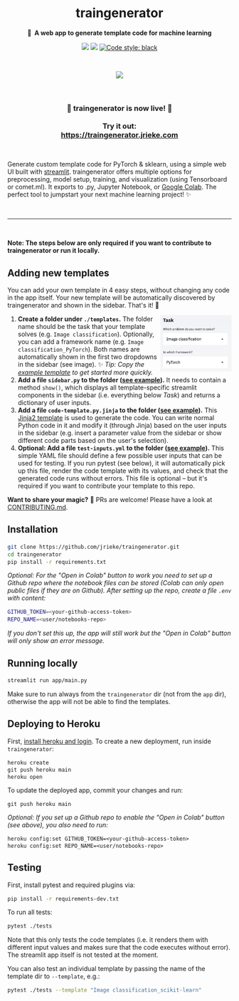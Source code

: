 <h1 align="center">
    traingenerator
</h1>

<p align="center">
    <strong>🧙&nbsp; A web app to generate template code for machine learning</strong>
</p>

<p align="center">
    <a href="https://www.buymeacoffee.com/jrieke"><img src="https://img.shields.io/badge/Buy%20me%20a-coffee-orange.svg?logo=buy-me-a-coffee&logoColor=orange"></a>
    <a href="LICENSE"><img src="https://img.shields.io/github/license/jrieke/traingenerator.svg"></a>
    <a href="https://github.com/psf/black"><img src="https://img.shields.io/badge/code%20style-black-000000.svg" alt="Code style: black"></a>
</p>

<br>

<p align="center">
    <img src="docs/assets/demo.gif" width=600>
</p>

<br>

<h3 align="center">
    🎉 traingenerator is now live! 🎉
    <br><br>
    Try it out: <br>
    <a href="https://traingenerator.jrieke.com">https://traingenerator.jrieke.com</a>
</h3>

<!--
<p align="center"><strong>
    Try it out: <br>
    >>> <a href="https://traingenerator.jrieke.com">https://traingenerator.jrieke.com</a> <<<</strong>
</p>
-->

<br>

Generate custom template code for PyTorch & sklearn, using a simple web UI built with [streamlit](https://www.streamlit.io/). traingenerator offers multiple options for preprocessing, model setup, training, and visualization (using Tensorboard or comet.ml). It exports to .py, Jupyter Notebook, or  [Google Colab](https://colab.research.google.com/). The perfect tool to jumpstart your next machine learning project! ✨

<br>

---

<br>

**Note: The steps below are only required if you want to contribute to traingenerator or run it locally.**

## Adding new templates

You can add your own template in 4 easy steps, without changing any code in the 
app itself. Your new template will be automatically discovered by traingenerator and 
shown in the sidebar. That's it! 🎈


<img align="right" src="docs/assets/dropdowns.png" width=160>

1. **Create a folder under `./templates`.** 
The folder name should be the task that your template solves (e.g. 
`Image classification`). Optionally, you can add a framework name (e.g. 
`Image classification_PyTorch`). Both names are automatically shown in the first two 
dropdowns in the sidebar (see image). 
✨ *Tip: Copy the [example template](templates/example) to get started more quickly.* 
1. **Add a file `sidebar.py` to the folder ([see example](templates/example/sidebar.py)).** 
It needs to contain a method `show()`, which displays all template-specific streamlit 
components in the sidebar (i.e. everything below *Task*) and returns a dictionary of 
user inputs.
3. **Add a file `code-template.py.jinja` to the folder ([see example](templates/example/code-template.py.jinja)).** 
This [Jinja2 template](https://jinja.palletsprojects.com/en/2.11.x/templates/) is used 
to generate the code. You can write normal Python code in it and modify it 
(through Jinja) based on the user inputs in the sidebar (e.g. insert a parameter 
value from the sidebar or show different code parts based on the user's selection). 
4. **Optional: Add a file `test-inputs.yml` to the folder ([see example](templates/example/test-inputs.yml)).** 
This simple YAML file should define a few possible user inputs that can be used for 
testing. If you run pytest (see below), it will automatically pick up this file, render 
the code template with its values, and check that the generated code runs without 
errors. This file is optional – but it's required if you want to contribute your 
template to this repo. 

**Want to share your magic?** 🧙 PRs are welcome! Please have a look 
at [CONTRIBUTING.md](CONTRIBUTING.md). 


## Installation

```bash
git clone https://github.com/jrieke/traingenerator.git
cd traingenerator
pip install -r requirements.txt
```

*Optional: For the "Open in Colab" button to work you need to set up a Github repo 
where the notebook files can be stored (Colab can only open public files if 
they are on Github). After setting up the repo, create a file `.env` with content:*

```bash
GITHUB_TOKEN=<your-github-access-token>
REPO_NAME=<user/notebooks-repo>
```

*If you don't set this up, the app will still work but the "Open in Colab" button 
will only show an error message.*


## Running locally

```bash
streamlit run app/main.py
```

Make sure to run always from the `traingenerator` dir (not from the `app` dir), 
otherwise the app will not be able to find the templates.

## Deploying to Heroku

First, [install heroku and login](https://devcenter.heroku.com/articles/getting-started-with-python#set-up). 
To create a new deployment, run inside `traingenerator`:

```
heroku create
git push heroku main
heroku open
```

To update the deployed app, commit your changes and run:

```
git push heroku main
```

*Optional: If you set up a Github repo to enable the "Open in Colab" button (see above),
you also need to run:*

```
heroku config:set GITHUB_TOKEN=<your-github-access-token>
heroku config:set REPO_NAME=<user/notebooks-repo>
```

## Testing

First, install pytest and required plugins via:

```bash
pip install -r requirements-dev.txt
```

To run all tests: 

```bash
pytest ./tests
```

Note that this only tests the code templates (i.e. it renders them with different 
input values and makes sure that the code executes without error). The streamlit app 
itself is not tested at the moment.

You can also test an individual template by passing the name of the template dir to 
`--template`, e.g.:

```bash
pytest ./tests --template "Image classification_scikit-learn"
```
